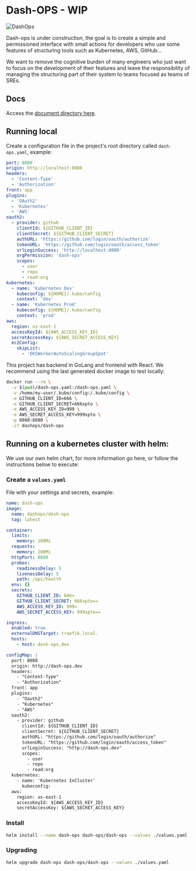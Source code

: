 # Dash-OPS - WIP

![DashOps](https://github.com/dash-ops/dash-ops/workflows/DashOps/badge.svg)

Dash-ops is under construction, the goal is to create a simple and permissioned interface with small actions for developers who use some features of structuring tools such as Kubernetes, AWS, GitHub...

We want to remove the cognitive burden of many engineers who just want to focus on the development of their features and leave the responsibility of managing the structuring part of their system to teams focused as teams of SREs.

## Docs

Access the [document directory here](/docs).

## Running local

Create a configuration file in the project's root directory called `dash-ops.yaml`, example:

```yaml
port: 8080
origin: http://localhost:8080
headers:
  - 'Content-Type'
  - 'Authorization'
front: app
plugins:
  - 'OAuth2'
  - 'Kubernetes'
  - 'AWS'
oauth2:
  - provider: github
    clientId: ${GITHUB_CLIENT_ID}
    clientSecret: ${GITHUB_CLIENT_SECRET}
    authURL: 'https://github.com/login/oauth/authorize'
    tokenURL: 'https://github.com/login/oauth/access_token'
    urlLoginSuccess: 'http://localhost:8080'
    orgPermission: 'dash-ops'
    scopes:
      - user
      - repo
      - read:org
kubernetes:
  - name: 'Kubernetes Dev'
    kubeconfig: ${HOME}/.kube/config
    context: 'dev'
  - name: 'Kubernetes Prod'
    kubeconfig: ${HOME}/.kube/config
    context: 'prod'
aws:
  region: us-east-1
  accessKeyId: ${AWS_ACCESS_KEY_ID}
  secretAccessKey: ${AWS_SECRET_ACCESS_KEY}
  ec2Config:
    skipList:
      - 'EKSWorkerAutoScalingGroupSpot'
```

This project has backend in GoLang and frontend with React.
We recommend using the last generated docker image to test locally:

```sh
docker run --rm \
  -v $(pwd)/dash-ops.yaml:/dash-ops.yaml \
  -v /home/my-user/.kube/config:/.kube/config \
  -e GITHUB_CLIENT_ID=666 \
  -e GITHUB_CLIENT_SECRET=666xpto \
  -e AWS_ACCESS_KEY_ID=999 \
  -e AWS_SECRET_ACCESS_KEY=999xpto \
  -p 8080:8080 \
  -it dashops/dash-ops
```

## Running on a kubernetes cluster with helm:

We use our own helm chart, for more information go here, or follow the instructions below to execute:

### Create a `values.yaml`

File with your settings and secrets, example:

```yaml
name: dash-ops
image:
  name: dashops/dash-ops
  tag: latest

container:
  limits:
    memory: 100Mi
  requests:
    memory: 100Mi
  httpPort: 8080
  probes:
    readinessDelay: 5
    livenessDelay: 5
    path: /api/health
  env: {}
  secrets:
    GITHUB_CLIENT_ID: 666=
    GITHUB_CLIENT_SECRET: 666xpto==
    AWS_ACCESS_KEY_ID: 999=
    AWS_SECRET_ACCESS_KEY: 999xpto==

ingress:
  enabled: true
  externalDNSTarget: traefik.local.
  hosts:
    - host: dash-ops.dev

configMap: |
  port: 8080
  origin: http://dash-ops.dev
  headers: 
    - "Content-Type"
    - "Authorization"
  front: app
  plugins:
    - "Oauth2"
    - "Kubernetes"
    - "AWS"
  oauth2:
    - provider: github
      clientId: ${GITHUB_CLIENT_ID}
      clientSecret: ${GITHUB_CLIENT_SECRET}
      authURL: "https://github.com/login/oauth/authorize"
      tokenURL: "https://github.com/login/oauth/access_token"
      urlLoginSuccess: "http://dash-ops.dev"
      scopes: 
        - user
        - repo
        - read:org
  kubernetes:
    - name: 'Kubernetes InCluster'
      kubeconfig:
  aws:
    region: us-east-1
    accessKeyId: ${AWS_ACCESS_KEY_ID}
    secretAccessKey: ${AWS_SECRET_ACCESS_KEY}
```

### Install

```sh
helm install --name dash-ops dash-ops/dash-ops --values ./values.yaml
```

### Upgrading

```sh
helm upgrade dash-ops dash-ops/dash-ops --values ./values.yaml
```
